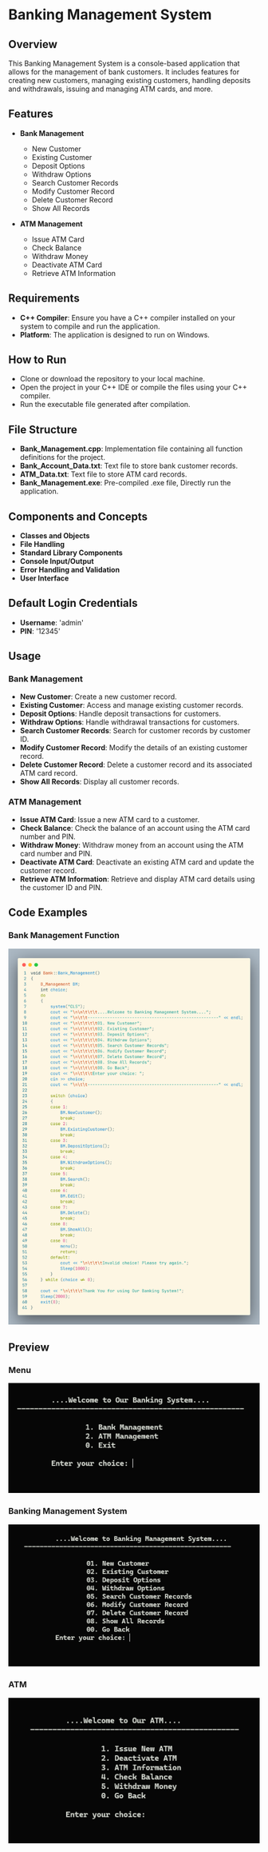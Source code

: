 # Banking Management System

## Overview
This Banking Management System is a console-based application that allows for the management of bank customers. It includes features for creating new customers, managing existing customers, handling deposits and withdrawals, issuing and managing ATM cards, and more.

## Features
- **Bank Management**
  - New Customer
  - Existing Customer
  - Deposit Options
  - Withdraw Options
  - Search Customer Records
  - Modify Customer Record
  - Delete Customer Record
  - Show All Records

- **ATM Management**
  - Issue ATM Card
  - Check Balance
  - Withdraw Money
  - Deactivate ATM Card
  - Retrieve ATM Information

## Requirements
- **C++ Compiler**: Ensure you have a C++ compiler installed on your system to compile and run the application.
- **Platform**: The application is designed to run on Windows.

## How to Run
- Clone or download the repository to your local machine.
- Open the project in your C++ IDE or compile the files using your C++ compiler.
- Run the executable file generated after compilation.


## File Structure
- **Bank_Management.cpp**: Implementation file containing all function definitions for the project.
- **Bank_Account_Data.txt**: Text file to store bank customer records.
- **ATM_Data.txt**: Text file to store ATM card records.
- **Bank_Management.exe**: Pre-compiled .exe file, Directly run the application. 

## Components and Concepts
- **Classes and Objects**
- **File Handling**
- **Standard Library Components**
- **Console Input/Output**
- **Error Handling and Validation**
- **User Interface**

## Default Login Credentials
- **Username**: 'admin'
- **PIN**: '12345'


## Usage

### Bank Management

- **New Customer**: Create a new customer record.
- **Existing Customer**: Access and manage existing customer records.
- **Deposit Options**: Handle deposit transactions for customers.
- **Withdraw Options**: Handle withdrawal transactions for customers.
- **Search Customer Records**: Search for customer records by customer ID.
- **Modify Customer Record**: Modify the details of an existing customer record.
- **Delete Customer Record**: Delete a customer record and its associated ATM card record.
- **Show All Records**: Display all customer records.

### ATM Management
- **Issue ATM Card**: Issue a new ATM card to a customer.
- **Check Balance**: Check the balance of an account using the ATM card number and PIN.
- **Withdraw Money**: Withdraw money from an account using the ATM card number and PIN.
- **Deactivate ATM Card**: Deactivate an existing ATM card and update the customer record.
- **Retrieve ATM Information**: Retrieve and display ATM card details using the customer ID and PIN.

## **Code Examples**


### Bank Management Function

![Img1](https://github.com/Raj-UtsaV/Bank_Managemet/blob/main/Img1.png)


## **Preview**


### Menu

![menu](https://github.com/Raj-UtsaV/Bank_Managemet/blob/main/menu.png)

### Banking Management System

![bank](https://github.com/Raj-UtsaV/Bank_Managemet/blob/main/bank.png)

### ATM

![atm](https://github.com/Raj-UtsaV/Bank_Managemet/blob/main/atm.png)

